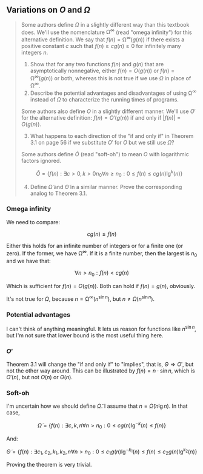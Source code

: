 ## Variations on $O$ and $\Omega$

> Some authors define $\Omega$ in a slightly different way than this textbook
> does. We'll use the nomenclature $\mathop{\Omega}^{\infty}$ (read "omega
> infinity") for this alternative definition. We say that $f(n) =
> \mathop{\Omega}^{\infty}(g(n))$ if there exists a positive constant $c$ such
> that $f(n) \geq cg(n) \geq 0$ for infinitely many integers $n$.
>
> 1. Show that for any two functions $f(n)$ and $g(n)$ that are asymptotically
>    nonnegative, either $f(n) = O(g(n))$ or $f(n) =
>    \mathop{\Omega}^{\infty}(g(n))$ or both, whereas this is not true if we
>    use $\Omega$ in place of $\mathop{\Omega}^{\infty}$.
> 2. Describe the potential advantages and disadvantages of using
>    $\mathop{\Omega}^{\infty}$ instead of $\Omega$ to characterize the
>    running times of programs.
>
> Some authors also define $O$ in a slightly different manner. We'll use $O'$
> for the alternative definition: $f(n) = O'(g(n))$ if and only if $|f(n)| =
> O(g(n))$.
>
> 3. What happens to each direction of the "if and only if" in Theorem 3.1 on
>    page 56 if we substitute $O'$ for $O$ but we still use $\Omega$?
>
> Some authors define $\tilde{O}$ (read "soft-oh") to mean $O$ with logarithmic
> factors ignored.
>
> $$ \tilde{O} = \lbrace f(n) : \exists c > 0, k > 0 n_0 \forall n \geq n_0: 0 \leq f(n) \leq
>                         cg(n)\lg^k(n) \rbrace $$
>
> 4. Define $\tilde{\Omega}$ and $\tilde{\Theta}$ in a similar manner. Prove the
>    corresponding analog to Theorem 3.1.

### Omega infinity

We need to compare:

$$ cg(n) \leq f(n) $$

Either this holds for an infinite number of integers or for a finite one (or
zero). If the former, we have $\mathop{\Omega}^{\infty}$. If it is a finite
number, then the largest is $n_0$ and we have that:

$$ \forall n > n_0: f(n) < cg(n) $$

Which is sufficient for $f(n) = O(g(n))$. Both can hold if $f(n) = g(n)$,
obviously.

It's not true for $\Omega$, because $n = \mathop{\Omega}^{\infty}(n^{\sin{n}})$,
but $n \neq \Omega(n^{\sin{n}})$.

### Potential advantages

I can't think of anything meaningful. It lets us reason for functions like
$n^{\sin{n}}$, but I'm not sure that lower bound is the most useful thing
here.

### $O'$

Theorem 3.1 will change the "if and only if" to "implies", that is, $\Theta
\Rightarrow O'$, but not the other way around. This can be illustrated by
$f(n) = n \cdot \sin{n}$, which is $O'(n)$, but not $O(n)$ or $\Theta(n)$.

### Soft-oh

I'm uncertain how we should define $\tilde{\Omega}$. I assume that $n =
\tilde{\Omega}(n\lg{n})$. In that case,

$$ \tilde{\Omega} = \lbrace f(n) : \exists c, k, n \forall n > n_0 :
   0 \leq cg(n) \lg^{-k}(n) \leq f(n) \rbrace $$

And:

$$ \tilde{\Theta} = \lbrace f(n) : \exists c_1, c_2, k_1, k_2, n \forall n > n_0 :
   0 \leq c_1g(n) \lg^{-k_1}(n) \leq f(n) \leq c_2g(n) \lg^{k_2}(n)\rbrace $$

Proving the theorem is very trivial.
